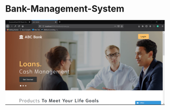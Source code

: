 # Bank-Management-System

![Image description](https://github.com/ShashankPatel1997/Bank-Management-System/blob/master/WebContent/images/1.PNG)
